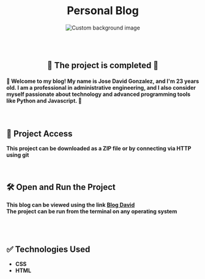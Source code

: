 <h1 align="center"> Personal Blog </h1>

<p align="center">
  <img src="./src/assets/background.png" alt="Custom background image"/>
</p>

<br>
<br>

<h2 align="center">🏁 The project is completed 🏁 </h2>

<h4> 🔨 Welcome to my blog! My name is Jose David Gonzalez, and I'm 23 years old. I am a professional in administrative engineering, and I also consider myself passionate about technology and advanced programming tools like Python and Javascript. 🔨 </h4>

<br>

## 📁 Project Access

**This project can be downloaded as a ZIP file or by connecting via HTTP using git**

<br>

## 🛠️ Open and Run the Project

**This blog can be viewed using the link [Blog David](https://jdavidgonzalez.netlify.app/)** <br>
**The project can be run from the terminal on any operating system**

<br>
<br>

## ✅ Technologies Used

- **CSS**<br>
- **HTML**<br>
<br>
